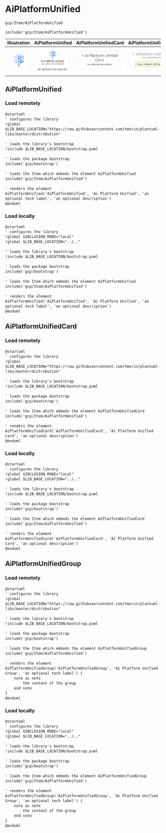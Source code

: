 # AiPlatformUnified


```text
gcp/Item/AiPlatformUnified
```

```text
include('gcp/Item/AiPlatformUnified')
```



| Illustration | AiPlatformUnified | AiPlatformUnifiedCard | AiPlatformUnifiedGroup |
| :---: | :---: | :---: | :---: |
| ![illustration for Illustration](../../gcp/Item/AiPlatformUnified.png) | ![illustration for AiPlatformUnified](../../gcp/Item/AiPlatformUnified.Local.png) | ![illustration for AiPlatformUnifiedCard](../../gcp/Item/AiPlatformUnifiedCard.Local.png) | ![illustration for AiPlatformUnifiedGroup](../../gcp/Item/AiPlatformUnifiedGroup.Local.png) |




## AiPlatformUnified

### Load remotely
```plantuml
@startuml
' configures the library
!global $LIB_BASE_LOCATION="https://raw.githubusercontent.com/tmorin/plantuml-libs/master/distribution"

' loads the library's bootstrap
!include $LIB_BASE_LOCATION/bootstrap.puml

' loads the package bootstrap
include('gcp/bootstrap')

' loads the Item which embeds the element AiPlatformUnified
include('gcp/Item/AiPlatformUnified')

' renders the element
AiPlatformUnified('AiPlatformUnified', 'Ai Platform Unified', 'an optional tech label', 'an optional description')
@enduml
```

### Load locally
```plantuml
@startuml
' configures the library
!global $INCLUSION_MODE="local"
!global $LIB_BASE_LOCATION="../.."

' loads the library's bootstrap
!include $LIB_BASE_LOCATION/bootstrap.puml

' loads the package bootstrap
include('gcp/bootstrap')

' loads the Item which embeds the element AiPlatformUnified
include('gcp/Item/AiPlatformUnified')

' renders the element
AiPlatformUnified('AiPlatformUnified', 'Ai Platform Unified', 'an optional tech label', 'an optional description')
@enduml
```

## AiPlatformUnifiedCard

### Load remotely
```plantuml
@startuml
' configures the library
!global $LIB_BASE_LOCATION="https://raw.githubusercontent.com/tmorin/plantuml-libs/master/distribution"

' loads the library's bootstrap
!include $LIB_BASE_LOCATION/bootstrap.puml

' loads the package bootstrap
include('gcp/bootstrap')

' loads the Item which embeds the element AiPlatformUnifiedCard
include('gcp/Item/AiPlatformUnified')

' renders the element
AiPlatformUnifiedCard('AiPlatformUnifiedCard', 'Ai Platform Unified Card', 'an optional description')
@enduml
```

### Load locally
```plantuml
@startuml
' configures the library
!global $INCLUSION_MODE="local"
!global $LIB_BASE_LOCATION="../.."

' loads the library's bootstrap
!include $LIB_BASE_LOCATION/bootstrap.puml

' loads the package bootstrap
include('gcp/bootstrap')

' loads the Item which embeds the element AiPlatformUnifiedCard
include('gcp/Item/AiPlatformUnified')

' renders the element
AiPlatformUnifiedCard('AiPlatformUnifiedCard', 'Ai Platform Unified Card', 'an optional description')
@enduml
```

## AiPlatformUnifiedGroup

### Load remotely
```plantuml
@startuml
' configures the library
!global $LIB_BASE_LOCATION="https://raw.githubusercontent.com/tmorin/plantuml-libs/master/distribution"

' loads the library's bootstrap
!include $LIB_BASE_LOCATION/bootstrap.puml

' loads the package bootstrap
include('gcp/bootstrap')

' loads the Item which embeds the element AiPlatformUnifiedGroup
include('gcp/Item/AiPlatformUnified')

' renders the element
AiPlatformUnifiedGroup('AiPlatformUnifiedGroup', 'Ai Platform Unified Group', 'an optional tech label') {
    note as note
        the content of the group
    end note
}
@enduml
```

### Load locally
```plantuml
@startuml
' configures the library
!global $INCLUSION_MODE="local"
!global $LIB_BASE_LOCATION="../.."

' loads the library's bootstrap
!include $LIB_BASE_LOCATION/bootstrap.puml

' loads the package bootstrap
include('gcp/bootstrap')

' loads the Item which embeds the element AiPlatformUnifiedGroup
include('gcp/Item/AiPlatformUnified')

' renders the element
AiPlatformUnifiedGroup('AiPlatformUnifiedGroup', 'Ai Platform Unified Group', 'an optional tech label') {
    note as note
        the content of the group
    end note
}
@enduml
```

